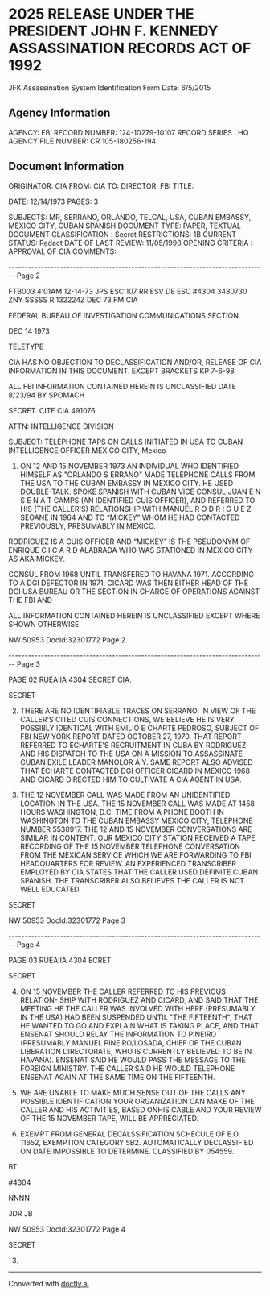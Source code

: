 # 2025 RELEASE UNDER THE PRESIDENT JOHN F. KENNEDY ASSASSINATION RECORDS ACT OF 1992
JFK Assassination System
Identification Form
Date: 6/5/2015

## Agency Information

AGENCY: FBI
RECORD NUMBER: 124-10279-10107
RECORD SERIES : HQ
AGENCY FILE NUMBER: CR 105-180256-194

## Document Information

ORIGINATOR: CIA
FROM: CIA
TO: DIRECTOR, FBI
TITLE:

DATE: 12/14/1973
PAGES: 3

SUBJECTS: MR, SERRANO, ORLANDO, TELCAL, USA, CUBAN EMBASSY, MEXICO CITY, CUBAN SPANISH
DOCUMENT TYPE: PAPER, TEXTUAL DOCUMENT
CLASSIFICATION : Secret
RESTRICTIONS: 1B
CURRENT STATUS: Redact
DATE OF LAST REVIEW: 11/05/1998
OPENING CRITERIA : APPROVAL OF CIA
COMMENTS:


-------------------------------------------------------------------------------- Page 2

FTB003 4:01AM 12-14-73 JPS
ESC 107
RR ESV
DE ESC #4304 3480730
ZNY SSSSS
R 132224Z DEC 73
FM CIA

FEDERAL BUREAU OF INVESTIGATION
COMMUNICATIONS SECTION

DEC 14 1973

TELETYPE

CIA HAS NO OBJECTION TO
DECLASSIFICATION AND/OR,
RELEASE OF CIA INFORMATION
IN THIS DOCUMENT. EXCEPT BRACKETS
KP 7-6-98

ALL FBI INFORMATION CONTAINED
HEREIN IS UNCLASSIFIED
DATE 8/23/94 BY SPOMACH

SECRET. CITE CIA 491076.

ATTN: INTELLIGENCE DIVISION

SUBJECT: TELEPHONE TAPS ON CALLS INITIATED IN USA TO CUBAN
INTELLIGENCE OFFICER MEXICO CITY, Mexico

1. ON 12 AND 15 NOVEMBER 1973 AN INDIVIDUAL WHO IDENTIFIED HIMSELF AS "ORLANDO S ERRANO" MADE TELEPHONE CALLS FROM THE USA TO THE CUBAN EMBASSY IN MEXICO CITY. HE USED DOUBLE-TALK.
   SPOKE SPANISH WITH CUBAN VICE CONSUL JUAN E N S E N A T CAMPS (AN IDENTIFIED CUIS OFFICER), AND REFERRED TO HIS (THE CALLER'S) RELATIONSHIP WITH MANUEL R O D R I G U E Z SEOANE IN 1964 AND TO “MICKEY” WHOM HE HAD CONTACTED PREVIOUSLY, PRESUMABLY IN MEXICO.

RODRIGUEZ IS A CUIS OFFICER AND “MICKEY” IS THE PSEUDONYM OF ENRIQUE C I C A R D ALABRADA WHO WAS STATIONED IN MEXICO CITY AS AKA MICKEY.

CONSUL FROM 1968 UNTIL TRANSFERED TO HAVANA 1971. ACCORDING TO A DGI DEFECTOR IN 1971, CICARD WAS THEN EITHER HEAD OF THE DGI USA BUREAU OR THE SECTION IN CHARGE OF OPERATIONS AGAINST THE FBI AND

ALL INFORMATION CONTAINED
HEREIN IS UNCLASSIFIED EXCEPT
WHERE SHOWN OTHERWISE

NW 50953 DocId:32301772 Page 2


-------------------------------------------------------------------------------- Page 3

PAGE 02 RUEAIIA 4304 SECRET
CIA.

SECRET

2. THERE ARE NO IDENTIFIABLE TRACES ON SERRANO. IN VIEW OF THE CALLER'S CITED CUIS CONNECTIONS, WE BELIEVE HE IS VERY POSSIBLY IDENTICAL WITH EMILIO E CHARTE PEDROSO, SUBJECT OF FBI NEW YORK REPORT DATED OCTOBER 27, 1970. THAT REPORT REFERRED TO ECHARTE'S RECRUITMENT IN CUBA BY RODRIGUEZ AND HIS DISPATCH TO THE USA ON A MISSION TO ASSASSINATE CUBAN EXILE LEADER MANOLOR A Y.
   SAME REPORT ALSO ADVISED THAT ECHARTE CONTACTED DGI OFFICER CICARD IN MEXICO 1968 AND CICARD DIRECTED HIM TO CULTIVATE A CIA AGENT IN USA.

3. THE 12 NOVEMBER CALL WAS MADE FROM AN UNIDENTIFIED LOCATION IN THE USA. THE 15 NOVEMBER CALL WAS MADE AT 1458 HOURS WASHINGTON, D.C. TIME FROM A PHONE BOOTH IN WASHINGTON TO THE CUBAN EMBASSY MEXICO CITY, TELEPHONE NUMBER 5530917. THE 12 AND 15 NOVEMBER CONVERSATIONS ARE SIMILAR IN CONTENT. OUR MEXICO CITY STATION RECEIVED A TAPE RECORDING OF THE 15 NOVEMBER TELEPHONE CONVERSATION FROM THE MEXICAN SERVICE WHICH WE ARE FORWARDING TO FBI HEADQUARTERS FOR REVIEW. AN EXPERIENCED TRANSCRIBER EMPLOYED BY CIA STATES THAT THE CALLER USED DEFINITE CUBAN SPANISH. THE TRANSCRIBER ALSO BELIEVES THE CALLER IS NOT WELL EDUCATED.

SECRET

NW 50953 DocId:32301772 Page 3


-------------------------------------------------------------------------------- Page 4

PAGE 03 RUEAIIA 4304 ECRET

SECRET

4. ON 15 NOVEMBER THE CALLER REFERRED TO HIS PREVIOUS RELATION-
   SHIP WITH RODRIGUEZ AND CICARD, AND SAID THAT THE MEETING HE THE
   CALLER WAS INVOLVED WITH HERE (PRESUMABLY IN THE USA) HAD BEEN
   SUSPENDED UNTIL "THE FIFTEENTH", THAT HE WANTED TO GO AND EXPLAIN
   WHAT IS TAKING PLACE, AND THAT ENSENAT SHOULD RELAY THE INFORMATION
   TO PINEIRO (PRESUMABLY MANUEL PINEIRO/LOSADA, CHIEF OF THE
   CUBAN LIBERATION DIRECTORATE, WHO IS CURRENTLY BELIEVED TO BE IN
   HAVANA). ENSENAT SAID HE WOULD PASS THE MESSAGE TO THE FOREIGN
   MINISTRY. THE CALLER SAID HE WOULD TELEPHONE ENSENAT AGAIN AT THE
   SAME TIME ON THE FIFTEENTH.

5. WE ARE UNABLE TO MAKE MUCH SENSE OUT OF THE CALLS ANY
   POSSIBLE IDENTIFICATION YOUR ORGANIZATION CAN MAKE OF THE CALLER
   AND HIS ACTIVITIES, BASED ONHIS CABLE AND YOUR REVIEW OF THE 15
   NOVEMBER TAPE, WILL BE APPRECIATED.

6. EXEMPT FROM GENERAL DECALSSIFICATION SCHECULE OF E.O.
   11652, EXEMPTION CATEGORY 5B2. AUTOMATICALLY DECLASSIFIED ON DATE
   IMPOSSIBLE TO DETERMINE. CLASSIFIED BY 054559.

BT

#4304

NNNN

JDR JB

NW 50953 DocId:32301772 Page 4

SECRET

3. 


---
Converted with [doctly.ai](https://doctly.ai)